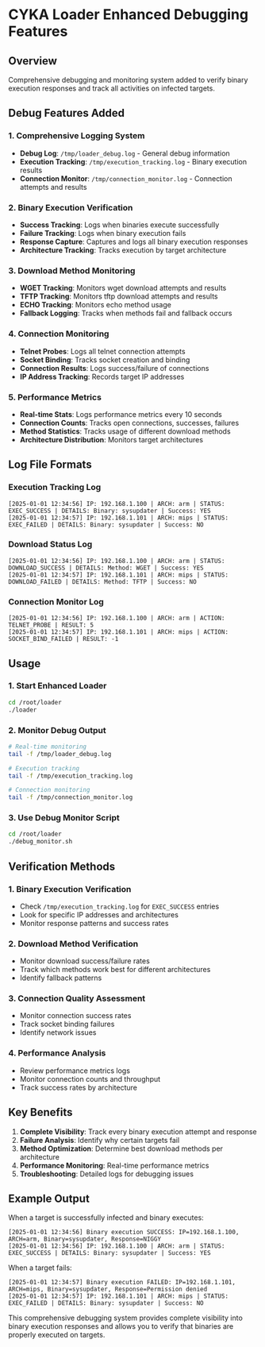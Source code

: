 # CYKA Loader Enhanced Debugging Features

## Overview
Comprehensive debugging and monitoring system added to verify binary execution responses and track all activities on infected targets.

## Debug Features Added

### 1. **Comprehensive Logging System**
- **Debug Log**: `/tmp/loader_debug.log` - General debug information
- **Execution Tracking**: `/tmp/execution_tracking.log` - Binary execution results
- **Connection Monitor**: `/tmp/connection_monitor.log` - Connection attempts and results

### 2. **Binary Execution Verification**
- **Success Tracking**: Logs when binaries execute successfully
- **Failure Tracking**: Logs when binary execution fails
- **Response Capture**: Captures and logs all binary execution responses
- **Architecture Tracking**: Tracks execution by target architecture

### 3. **Download Method Monitoring**
- **WGET Tracking**: Monitors wget download attempts and results
- **TFTP Tracking**: Monitors tftp download attempts and results
- **ECHO Tracking**: Monitors echo method usage
- **Fallback Logging**: Tracks when methods fail and fallback occurs

### 4. **Connection Monitoring**
- **Telnet Probes**: Logs all telnet connection attempts
- **Socket Binding**: Tracks socket creation and binding
- **Connection Results**: Logs success/failure of connections
- **IP Address Tracking**: Records target IP addresses

### 5. **Performance Metrics**
- **Real-time Stats**: Logs performance metrics every 10 seconds
- **Connection Counts**: Tracks open connections, successes, failures
- **Method Statistics**: Tracks usage of different download methods
- **Architecture Distribution**: Monitors target architectures

## Log File Formats

### Execution Tracking Log
```
[2025-01-01 12:34:56] IP: 192.168.1.100 | ARCH: arm | STATUS: EXEC_SUCCESS | DETAILS: Binary: sysupdater | Success: YES
[2025-01-01 12:34:57] IP: 192.168.1.101 | ARCH: mips | STATUS: EXEC_FAILED | DETAILS: Binary: sysupdater | Success: NO
```

### Download Status Log
```
[2025-01-01 12:34:56] IP: 192.168.1.100 | ARCH: arm | STATUS: DOWNLOAD_SUCCESS | DETAILS: Method: WGET | Success: YES
[2025-01-01 12:34:57] IP: 192.168.1.101 | ARCH: mips | STATUS: DOWNLOAD_FAILED | DETAILS: Method: TFTP | Success: NO
```

### Connection Monitor Log
```
[2025-01-01 12:34:56] IP: 192.168.1.100 | ARCH: arm | ACTION: TELNET_PROBE | RESULT: 5
[2025-01-01 12:34:57] IP: 192.168.1.101 | ARCH: mips | ACTION: SOCKET_BIND_FAILED | RESULT: -1
```

## Usage

### 1. **Start Enhanced Loader**
```bash
cd /root/loader
./loader
```

### 2. **Monitor Debug Output**
```bash
# Real-time monitoring
tail -f /tmp/loader_debug.log

# Execution tracking
tail -f /tmp/execution_tracking.log

# Connection monitoring
tail -f /tmp/connection_monitor.log
```

### 3. **Use Debug Monitor Script**
```bash
cd /root/loader
./debug_monitor.sh
```

## Verification Methods

### 1. **Binary Execution Verification**
- Check `/tmp/execution_tracking.log` for `EXEC_SUCCESS` entries
- Look for specific IP addresses and architectures
- Monitor response patterns and success rates

### 2. **Download Method Verification**
- Monitor download success/failure rates
- Track which methods work best for different architectures
- Identify fallback patterns

### 3. **Connection Quality Assessment**
- Monitor connection success rates
- Track socket binding failures
- Identify network issues

### 4. **Performance Analysis**
- Review performance metrics logs
- Monitor connection counts and throughput
- Track success rates by architecture

## Key Benefits

1. **Complete Visibility**: Track every binary execution attempt and response
2. **Failure Analysis**: Identify why certain targets fail
3. **Method Optimization**: Determine best download methods per architecture
4. **Performance Monitoring**: Real-time performance metrics
5. **Troubleshooting**: Detailed logs for debugging issues

## Example Output

When a target is successfully infected and binary executes:
```
[2025-01-01 12:34:56] Binary execution SUCCESS: IP=192.168.1.100, ARCH=arm, Binary=sysupdater, Response=NIGGY
[2025-01-01 12:34:56] IP: 192.168.1.100 | ARCH: arm | STATUS: EXEC_SUCCESS | DETAILS: Binary: sysupdater | Success: YES
```

When a target fails:
```
[2025-01-01 12:34:57] Binary execution FAILED: IP=192.168.1.101, ARCH=mips, Binary=sysupdater, Response=Permission denied
[2025-01-01 12:34:57] IP: 192.168.1.101 | ARCH: mips | STATUS: EXEC_FAILED | DETAILS: Binary: sysupdater | Success: NO
```

This comprehensive debugging system provides complete visibility into binary execution responses and allows you to verify that binaries are properly executed on targets.
